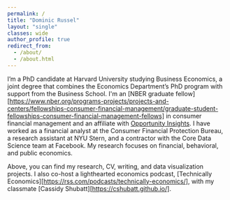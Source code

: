 ```yaml
---
permalink: /
title: "Dominic Russel"
layout: "single"
classes: wide
author_profile: true
redirect_from: 
  - /about/
  - /about.html
---
```


I’m a PhD candidate at Harvard University studying Business Economics, a joint degree that combines the Economics Department’s PhD program with support from the Business School. I'm an [NBER graduate fellow][https://www.nber.org/programs-projects/projects-and-centers/fellowships-consumer-financial-management/graduate-student-fellowships-consumer-financial-management-fellows] in consumer financial management and an affiliate with [Opportunity Insights](https://opportunityinsights.org/). I have worked as a financial analyst at the Consumer Financial Protection Bureau, a research assistant at NYU Stern, and a contractor with the Core Data Science team at Facebook. My research focuses on financial, behavioral, and public economics.

Above, you can find my research, CV, writing, and data visualization projects. I also co-host a lighthearted economics podcast, [Technically Economics][https://rss.com/podcasts/technically-economics/], with my classmate [Cassidy Shubatt][https://cshubatt.github.io/].